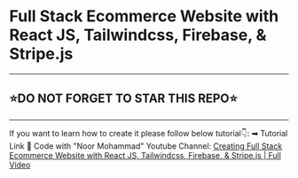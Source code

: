 # Full Stack Ecommerce Website with React JS, Tailwindcss, Firebase, & Stripe.js

---

## ⭐DO NOT FORGET TO STAR THIS REPO⭐

---

If you want to learn how to create it please follow below tutorial👇:
➡ Tutorial Link 💚 Code with "Noor Mohammad" Youtube Channel: [Creating Full Stack Ecommerce Website with React JS, Tailwindcss, Firebase, & Stripe.js | Full Video](https://www.youtube.com/watch?v=JkOaWPFihwo)
